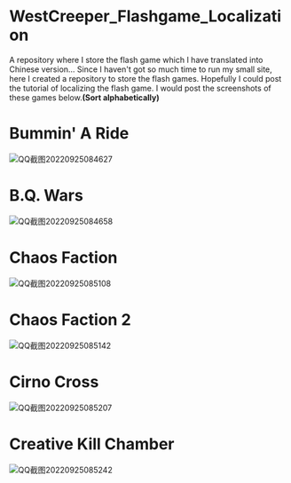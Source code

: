 # WestCreeper_Flashgame_Localization
A repository where I store the flash game which I have translated into Chinese version...
Since I haven't got so much time to run my small site, here I created a repository to store the flash games.
Hopefully I could post the tutorial of localizing the flash game.
I would post the screenshots of these games below.**(Sort alphabetically)**
# Bummin' A Ride
![QQ截图20220925084627](https://user-images.githubusercontent.com/112631080/192123603-50ec1960-35e9-4595-899f-f839d19686df.png)
# B.Q. Wars
![QQ截图20220925084658](https://user-images.githubusercontent.com/112631080/192123613-912043b9-ddf6-4e2e-a1bb-32382d1990b8.png)
# Chaos Faction
![QQ截图20220925085108](https://user-images.githubusercontent.com/112631080/192123683-72846b31-2387-4e5f-9a49-63b30e101033.png)
# Chaos Faction 2
![QQ截图20220925085142](https://user-images.githubusercontent.com/112631080/192123689-e7d73a6a-1fc2-4809-8722-501165fd2b21.png)
# Cirno Cross
![QQ截图20220925085207](https://user-images.githubusercontent.com/112631080/192123695-668e64a2-8c74-4917-8e08-e03d4a10b7d3.png)
# Creative Kill Chamber
![QQ截图20220925085242](https://user-images.githubusercontent.com/112631080/192123720-5b2345bd-5e17-4574-a92d-3c5a698e3bd6.png)
